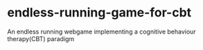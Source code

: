 # endless-running-game-for-cbt
An endless running webgame implementing a cognitive behaviour therapy(CBT) paradigm
